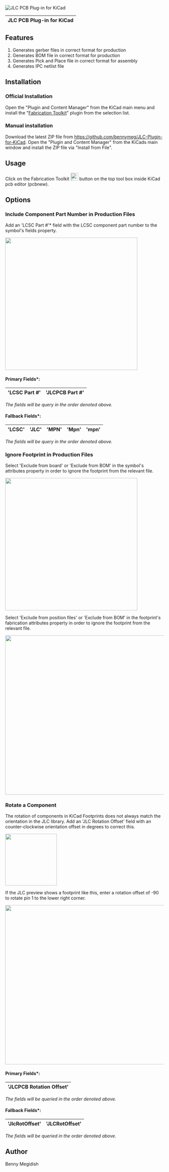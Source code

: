 <img src="https://github.com/bennymeg/JLC-Plugin-for-KiCad/blob/master/assets/logo.svg?raw=true" 
    style="display:block margin-left: auto; margin-right: auto;" alt="JLC PCB Plug-in for KiCad">
    
<div align="center">

| **JLC PCB Plug-in for KiCad** |
|:-----:|

</div>

## Features
1.	Generates gerber files in correct format for production
2.	Generates BOM file in correct format for production
3.	Generates Pick and Place file in correct format for assembly
4.	Generates IPC netlist file

## Installation

### Official Installation
Open the "Plugin and Content Manager" from the KiCad main menu and install the "<ins>Fabrication Toolkit</ins>" plugin from the selection list.

### Manual installation
Download the latest ZIP file from https://github.com/bennymeg/JLC-Plugin-for-KiCad. Open the "Plugin and Content Manager" from the KiCads main window and install the ZIP file via "Install from File".

## Usage
Click on the Fabrication Toolkit <img src="https://github.com/bennymeg/JLC-Plugin-for-KiCad/blob/master/resources/icon.png?raw=true" style="magin-bottom: 8px;" alt="Logo" height=24> button on the top tool box inside KiCad pcb editor (pcbnew).

## Options

### Include Component Part Number in Production Files
Add an 'LCSC Part #'* field with the LCSC component part number to the symbol's fields property.

<img src="https://github.com/bennymeg/JLC-Plugin-for-KiCad/blob/master/assets/mpn.png?raw=true" height=420>

#### Primary Fields*:
| 'LCSC Part #' | 'JLCPCB Part #' |
| --- | --- |

_The fields will be query in the order denoted above._

#### Fallback Fields*:
| 'LCSC' | 'JLC' | 'MPN' | 'Mpn' | 'mpn' |
| --- | --- | --- | --- | --- |

_The fields will be query in the order denoted above._

### Ignore Footprint in Production Files
Select 'Exclude from board' or 'Exclude from BOM' in the symbol's attributes property in order to ignore the footprint from the relevant file.

<img src="https://github.com/bennymeg/JLC-Plugin-for-KiCad/blob/master/assets/attributes.png?raw=true" height=420>

Select 'Exclude from position files' or 'Exclude from BOM' in the footprint's fabrication attributes property in order to ignore the footprint from the relevant file.

<img src="https://github.com/bennymeg/JLC-Plugin-for-KiCad/blob/master/assets/fabrication.png?raw=true" height=505>

### Rotate a Component
The rotation of components in KiCad Footprints does not always match the orientation in the JLC library.
Add an 'JLC Rotation Offset' field with an counter-clockwise orientation offset in degrees to correct this.

<img src="https://github.com/bennymeg/JLC-Plugin-for-KiCad/blob/master/assets/rotation-jlc.png?raw=true" height=164>

If the JLC preview shows a footprint like this, enter a rotation offset of -90 to rotate pin 1 to the lower right corner.

<img src="https://github.com/bennymeg/JLC-Plugin-for-KiCad/blob/master/assets/rotation.png?raw=true" height=505>

#### Primary Fields*:
| 'JLCPCB Rotation Offset' |
| --- |

_The fields will be queried in the order denoted above._

#### Fallback Fields*:
| 'JlcRotOffset' | 'JLCRotOffset' |
| --- | --- |

_The fields will be queried in the order denoted above._

## Author

Benny Megidish
